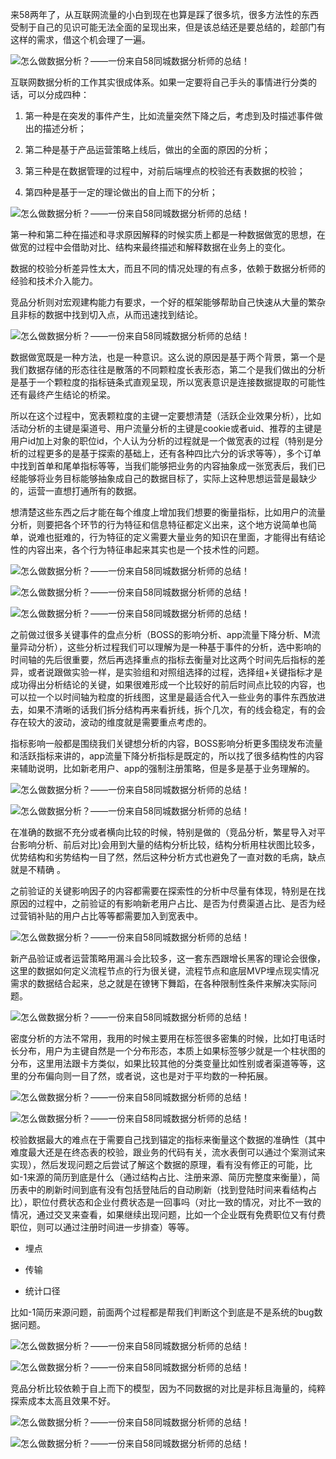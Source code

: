 来58两年了，从互联网流量的小白到现在也算是踩了很多坑，很多方法性的东西受制于自己的见识可能无法全面的呈现出来，但是该总结还是要总结的，趁部门有这样的需求，借这个机会理了一遍。

![怎么做数据分析？——一份来自58同城数据分析师的总结！](http://p3.pstatp.com/large/6c2f0000e246c0fbcbe2)

互联网数据分析的工作其实很成体系。如果一定要将自己手头的事情进行分类的话，可以分成四种：

1.  第一种是在突发的事件产生，比如流量突然下降之后，考虑到及时描述事件做出的描述分析；

2.  第二种是基于产品运营策略上线后，做出的全面的原因的分析；

3.  第三种是在数据管理的过程中，对前后端埋点的校验还有表数据的校验；

4.  第四种是基于一定的理论做出的自上而下的分析；

![怎么做数据分析？——一份来自58同城数据分析师的总结！](http://p1.pstatp.com/large/6c2d00012414a1801438)

第一种和第二种在描述和寻求原因解释的时候实质上都是一种数据做宽的思想，在做宽的过程中会借助对比、结构来最终描述和解释数据在业务上的变化。

数据的校验分析差异性太大，而且不同的情况处理的有点多，依赖于数据分析师的经验和技术介入能力。

竞品分析则对宏观建构能力有要求，一个好的框架能够帮助自己快速从大量的繁杂且非标的数据中找到切入点，从而迅速找到结论。

![怎么做数据分析？——一份来自58同城数据分析师的总结！](http://p1.pstatp.com/large/66c90004d86e47e76153)

数据做宽既是一种方法，也是一种意识。这么说的原因是基于两个背景，第一个是我们数据存储的形态往往是散落的不同颗粒度长表形态，第二个是我们做出的分析是基于一个颗粒度的指标链条式直观呈现，所以宽表意识是连接数据提取的可能性还有最终产生结论的桥梁。

所以在这个过程中，宽表颗粒度的主键一定要想清楚（活跃企业效果分析），比如活动分析的主键是渠道号、用户流量分析的主键是cookie或者uid、推荐的主键是用户id加上对象的职位id，个人认为分析的过程就是一个做宽表的过程（特别是分析的过程更多的是基于探索的基础上，还有各种四比六分的诉求等等），多个订单中找到首单和尾单指标等等，当我们能够把业务的内容抽象成一张宽表后，我们已经能够将业务目标能够抽象成自己的数据目标了，实际上这种思想运营是最缺少的，运营一直想打通所有的数据。

想清楚这些东西之后才能在每个维度上增加我们想要的衡量指标，比如用户的流量分析，则要把各个环节的行为特征和信息特征都定义出来，这个地方说简单也简单，说难也挺难的，行为特征的定义需要大量业务的知识在里面，才能得出有结论性的内容出来，各个行为特征串起来其实也是一个技术性的问题。

![怎么做数据分析？——一份来自58同城数据分析师的总结！](http://p3.pstatp.com/large/66c80005d41570c701fd)

![怎么做数据分析？——一份来自58同城数据分析师的总结！](http://p3.pstatp.com/large/6c2e0000f768a585bbe1)

![怎么做数据分析？——一份来自58同城数据分析师的总结！](http://p3.pstatp.com/large/6c2e0000f76af22a9b60)

之前做过很多关键事件的盘点分析（BOSS的影响分析、app流量下降分析、M流量异动分析），这些分析过程我们可以理解为是一种基于事件的分析，选中影响的时间轴的先后很重要，然后再选择重点的指标去衡量对比这两个时间先后指标的差异，或者说跟做实验一样，是实验组和对照组选择的过程，选择组+关键指标才是成功得出分析结论的关键，如果很难形成一个比较好的前后时间点比较的内容，也可以拉一个以时间轴为粒度的折线图，这里是最适合代入一些业务的事件东西放进去，如果不清晰的话我们拆分结构再来看折线，拆个几次，有的线会稳定，有的会存在较大的波动，波动的维度就是需要重点考虑的。

指标影响一般都是围绕我们关键想分析的内容，BOSS影响分析更多围绕发布流量和活跃指标来讲的，app流量下降分析指标是既定的，所以找了很多结构性的内容来辅助说明，比如新老用户、app的强制注册策略，但是多是基于业务理解的。

![怎么做数据分析？——一份来自58同城数据分析师的总结！](http://p3.pstatp.com/large/6c2d0001257f27778d92)

![怎么做数据分析？——一份来自58同城数据分析师的总结！](http://p3.pstatp.com/large/6c2d000127820f29a7c8)

在准确的数据不充分或者横向比较的时候，特别是做的（竞品分析，繁星导入对平台影响分析、前后对比)会用到大量的结构分析比较，结构分析用柱状图比较多，优势结构和劣势结构一目了然，然后这种分析方式也避免了一直对数的毛病，缺点就是不精确 。

之前验证的关键影响因子的内容都需要在探索性的分析中尽量有体现，特别是在找原因的过程中，之前验证的有影响新老用户占比、是否为付费渠道占比、是否为经过营销补贴的用户占比等等都需要加入到宽表中。

![怎么做数据分析？——一份来自58同城数据分析师的总结！](http://p3.pstatp.com/large/6c2f0000e70b6d82aa25)

新产品验证或者运营策略用漏斗会比较多，这一套东西跟增长黑客的理论会很像，这里的数据如何定义流程节点的行为很关键，流程节点和底层MVP埋点现实情况需求的数据结合起来，总之就是在镣铐下舞蹈，在各种限制性条件来解决实际问题。

![怎么做数据分析？——一份来自58同城数据分析师的总结！](http://p3.pstatp.com/large/66c90004dd062a1f9a89)

密度分析的方法不常用，我用的时候主要用在标签很多密集的时候，比如打电话时长分布，用户为主键自然是一个分布形态，本质上如果标签够少就是一个柱状图的分布，这里用法跟卡方类似，如果比较其他的分类变量比如性别或者渠道等等，这里的分布偏向则一目了然，或者说，这也是对于平均数的一种拓展。

![怎么做数据分析？——一份来自58同城数据分析师的总结！](http://p1.pstatp.com/large/6c2e0000fbb46f8fffba)

![怎么做数据分析？——一份来自58同城数据分析师的总结！](http://p1.pstatp.com/large/66c80005d8ddec3c92bf)

校验数据最大的难点在于需要自己找到锚定的指标来衡量这个数据的准确性（其中难度最大还是在终态表的校验，跟业务的代码有关，流水表倒可以通过个案测试来实现），然后发现问题之后尝试了解这个数据的原理，看有没有修正的可能，比如-1来源的简历到底是什么（通过结构占比、注册来源、简历完整度来衡量），简历表中的刷新时间到底有没有包括登陆后的自动刷新（找到登陆时间来看结构占比），职位付费状态和企业付费状态是一回事吗（对比一致的情况，对比不一致的情况，通过交叉来查看，如果继续出现问题，比如一个企业既有免费职位又有付费职位，则可以通过注册时间进一步排查）等等。

* 埋点

* 传输

* 统计口径

比如-1简历来源问题，前面两个过程都是帮我们判断这个到底是不是系统的bug数据问题。

![怎么做数据分析？——一份来自58同城数据分析师的总结！](http://p3.pstatp.com/large/6c30000083e1d63aa564)

![怎么做数据分析？——一份来自58同城数据分析师的总结！](http://p1.pstatp.com/large/6c2d00012ae8fd122983)

竞品分析比较依赖于自上而下的模型，因为不同数据的对比是非标且海量的，纯粹探索成本太高且效果不好。

![怎么做数据分析？——一份来自58同城数据分析师的总结！](http://p3.pstatp.com/large/6c2e0000fd931f7725a6)

![怎么做数据分析？——一份来自58同城数据分析师的总结！](http://p9.pstatp.com/large/6c2c0001f015f8749a49)
